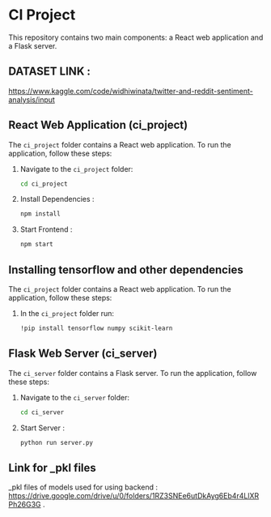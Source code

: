 # CI Project

This repository contains two main components: a React web application and a Flask server.

## DATASET LINK :
https://www.kaggle.com/code/widhiwinata/twitter-and-reddit-sentiment-analysis/input

## React Web Application (ci_project)

The `ci_project` folder contains a React web application. To run the application, follow these steps:

1. Navigate to the `ci_project` folder:
   ```bash
   cd ci_project
2. Install Dependencies :
   ```bash
   npm install
3. Start Frontend :
   ```bash
   npm start
   
## Installing tensorflow and other dependencies

The `ci_project` folder contains a React web application. To run the application, follow these steps:

1. In the `ci_project` folder run:
   ```bash
   !pip install tensorflow numpy scikit-learn 
   
## Flask Web Server (ci_server)

The `ci_server` folder contains a Flask server. To run the application, follow these steps:

1. Navigate to the `ci_server` folder:
   ```bash
   cd ci_server


2. Start Server :
   ```bash
   python run server.py
## Link for _pkl files
_pkl files of models used for using backend : https://drive.google.com/drive/u/0/folders/1RZ3SNEe6utDkAyg6Eb4r4LlXRPh26G3G .
